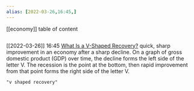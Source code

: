 ```yaml
---
alias: [2022-03-26,16:45,]
---
```

[[economy]]
table of content
```toc
```

[[2022-03-26]] 16:45 [What Is a V-Shaped Recovery?](https://www.thebalance.com/what-is-a-v-shaped-recovery-5221121)
quick, sharp improvement in an economy after a sharp decline. On a graph of gross domestic product (GDP) over time, the decline forms the left side of the letter V. The recession is the point at the bottom, then rapid improvement from that point forms the right side of the letter V.
```query
"v shaped recovery"
```